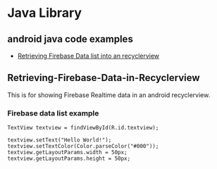 # Java Library

## android java code examples
* [Retrieving Firebase Data list into an recyclerview](#Retrieving-Firebase-Data-in-Recyclerview)

## Retrieving-Firebase-Data-in-Recyclerview
This is for showing Firebase Realtime data in an android recyclerview.

### Firebase data list example

```
TextView textview = findViewById(R.id.textview);

textview.setText("Hello World!");
textview.setTextColor(Color.parseColor("#000"));
textview.getLayoutParams.width = 50px;
textview.getLayoutParams.height = 50px;
```
